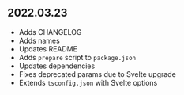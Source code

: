 ## 2022.03.23

- Adds CHANGELOG
- Adds names
- Updates README
- Adds `prepare` script to `package.json`
- Updates dependencies
- Fixes deprecated params due to Svelte upgrade
- Extends `tsconfig.json` with Svelte options
